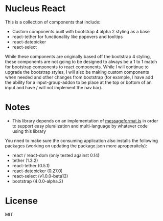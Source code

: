 # Nucleus React

This is a collection of components that include:

- Custom components built with bootstrap 4 alpha 2 styling as a base
- react-tether for functionality like popovers and tooltips
- react-datepicker
- react-select

While these components are originally based off the bootstrap 4 styling, these components are not going to be designed to always be a 1 to 1 match for bootstrap components to react components. While I will continue to upgrade the bootstrap styles, I will also be making custom components when needed and other changes from bootstrap (for example, I have add the ability for a input-group-addon to be place at the top or bottom of an input and have / will not implement the nav bar).

# Notes

- This library depends on an implementation of [messageformat.js](https://github.com/SlexAxton/messageformat.js/) in order to support easy pluralization and multi-language by whatever code using this library

You nned to make sure the consuming application also installs the following packages (working on updating the package.json more aproperaitely):

- react / react-dom (only tested against 0.14)
- tether (1.3.2)
- react-tether (0.5.1)
- react-datepicker (0.27.0)
- react-select (v1.0.0-beta13)
- bootstrap (4.0.0-alpha.2)

# License

MIT

